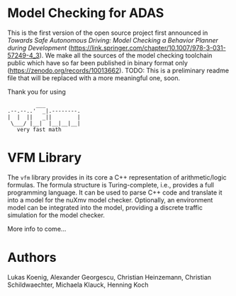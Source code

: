 # Model Checking for ADAS
This is the first version of the open source project first announced in *Towards Safe Autonomous Driving: Model Checking a Behavior Planner during Development* (https://link.springer.com/chapter/10.1007/978-3-031-57249-4_3). 
We make all the sources of the model checking toolchain public which have so far been published in binary format only (https://zenodo.org/records/10013662).
TODO: This is a preliminary readme file that will be replaced with a more meaningful one, soon.

Thank you for using
~~~
         ___           
.--.--..'  _|.--------.
|  |  ||   _||        |
 \___/ |__|  |__|__|__|
   very fast math
~~~

# VFM Library
The `vfm` library provides in its core a C++ representation of arithmetic/logic formulas. 
The formula structure is Turing-complete, i.e., provides a full programming language.
It can be used to parse C++ code and translate it into a model for the nuXmv model checker.
Optionally, an environment model can be integrated into the model, providing a discrete traffic simulation for the model checker.

More info to come...

# Authors
Lukas Koenig,
Alexander Georgescu,
Christian Heinzemann,
Christian Schildwaechter,
Michaela Klauck,
Henning Koch